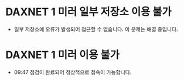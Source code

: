 # DAXNET 1 미러 일부 저장소 이용 불가
- 일부 저장소에 오류가 발생되어 접근할 수 없습니다. 이 문제는 해결 중입니다.

# DAXNET 1 미러 이용 불가
- 09:47 점검이 완료되어 정상적으로 접속이 가능합니다. 
